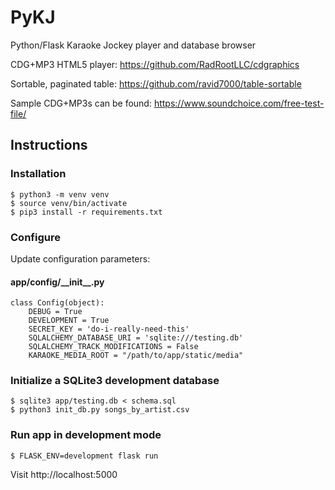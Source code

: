 # PyKJ
Python/Flask Karaoke Jockey player and database browser

CDG+MP3 HTML5 player: https://github.com/RadRootLLC/cdgraphics

Sortable, paginated table: https://github.com/ravid7000/table-sortable

Sample CDG+MP3s can be found: https://www.soundchoice.com/free-test-file/

## Instructions

### Installation
```
$ python3 -m venv venv
$ source venv/bin/activate
$ pip3 install -r requirements.txt
```

### Configure
Update configuration parameters:

#### app/config/\_\_init__.py
```
class Config(object):
    DEBUG = True
    DEVELOPMENT = True
    SECRET_KEY = 'do-i-really-need-this'
    SQLALCHEMY_DATABASE_URI = 'sqlite:///testing.db'
    SQLALCHEMY_TRACK_MODIFICATIONS = False
    KARAOKE_MEDIA_ROOT = "/path/to/app/static/media"
```

### Initialize a SQLite3 development database 
```
$ sqlite3 app/testing.db < schema.sql
$ python3 init_db.py songs_by_artist.csv
```

### Run app in development mode
```
$ FLASK_ENV=development flask run
```

Visit http://localhost:5000
